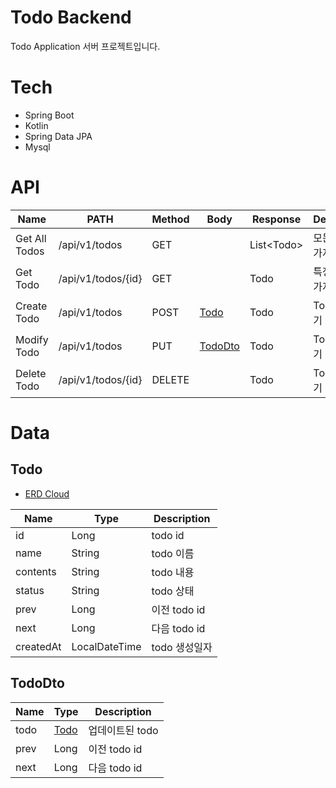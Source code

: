 # Todo Backend
Todo Application 서버 프로젝트입니다.
# Tech
- Spring Boot
- Kotlin
- Spring Data JPA
- Mysql
# API
| Name          | PATH               | Method | Body                | Response | Description |
|---------------|--------------------|--------|---------------------|------|-------------|
| Get All Todos | /api/v1/todos      | GET    |                     | List\<Todo> | 모든 Todo 가져오기 |
| Get Todo      | /api/v1/todos/{id} | GET    |                     | Todo | 특정 Todo 가져오기 |
| Create Todo   | /api/v1/todos      | POST   | [Todo](#todo)       | Todo | Todo 생성하기   |
| Modify Todo   | /api/v1/todos      | PUT    | [TodoDto](#tododto) | Todo | Todo 수정하기   |
| Delete Todo   | /api/v1/todos/{id} | DELETE |                     | Todo | Todo 삭제하기   |

# Data
## Todo
- [ERD Cloud](https://www.erdcloud.com/d/PRiJgq4EaaJqqe7kF)   

| Name      | Type          | Description |
|-----------|---------------|-------------|
| id        | Long          | todo id     |
| name      | String        | todo 이름     |
| contents  | String        | todo 내용     |
| status    | String        | todo 상태     |
| prev      | Long          | 이전 todo id  |
| next      | Long          | 다음 todo id  |
| createdAt | LocalDateTime | todo 생성일자   |

## TodoDto
| Name      | Type          | Description |
|-----------|---------------|-------------|
| todo      | [Todo](#todo) | 업데이트된 todo  |
| prev      | Long          | 이전 todo id  |
| next      | Long          | 다음 todo id  |
